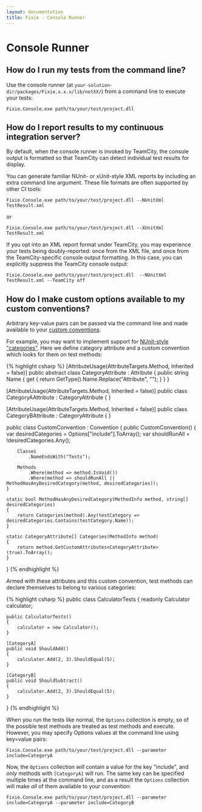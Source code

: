 ```yaml
---
layout: documentation
title: Fixie - Console Runner
---
```

# Console Runner

## How do I run my tests from the command line?

Use the console runner (at `your-solution-dir/packages/Fixie.x.x.x/lib/netXX/`) from a command line to execute your tests:

    Fixie.Console.exe path/to/your/test/project.dll

## How do I report results to my continuous integration server?

By default, when the console runner is invoked by TeamCity, the console output is formatted so that TeamCity can detect individual test results for display.

You can generate familiar NUnit- or xUnit-style XML reports by including an extra command line argument. These file formats are often supported by other CI tools:

    Fixie.Console.exe path/to/your/test/project.dll --NUnitXml TestResult.xml

or

    Fixie.Console.exe path/to/your/test/project.dll --XUnitXml TestResult.xml

If you opt into an XML report format under TeamCity, you may experience your tests being doubly-reported: once from the XML file, and once from the TeamCity-specific console output formatting.  In this case, you can explicitly suppress the TeamCity console output:

    Fixie.Console.exe path/to/your/test/project.dll  --NUnitXml TestResult.xml --TeamCity off

## How do I make custom options available to my custom conventions?

Arbitrary key-value pairs can be passed via the command line and made available to your [custom conventions](../custom-conventions).

For example, you may want to implement support for [NUnit-style "categories"](http://www.nunit.org/index.php?p=category&r=2.6.4). Here we define category attribute and a custom convention which looks for them on test methods:

{% highlight csharp %}
[AttributeUsage(AttributeTargets.Method, Inherited = false)]
public abstract class CategoryAttribute : Attribute
{
    public string Name
    {
        get { return GetType().Name.Replace("Attribute", ""); }
    }
}

[AttributeUsage(AttributeTargets.Method, Inherited = false)]
public class CategoryAAttribute : CategoryAttribute { }

[AttributeUsage(AttributeTargets.Method, Inherited = false)]
public class CategoryBAttribute : CategoryAttribute { }

public class CustomConvention : Convention
{
    public CustomConvention()
    {
        var desiredCategories = Options["include"].ToArray();
        var shouldRunAll = !desiredCategories.Any();

        Classes
            .NameEndsWith("Tests");

        Methods
            .Where(method => method.IsVoid())
            .Where(method => shouldRunAll || MethodHasAnyDesiredCategory(method, desiredCategories));
    }

    static bool MethodHasAnyDesiredCategory(MethodInfo method, string[] desiredCategories)
    {
        return Categories(method).Any(testCategory => desiredCategories.Contains(testCategory.Name));
    }

    static CategoryAttribute[] Categories(MethodInfo method)
    {
        return method.GetCustomAttributes<CategoryAttribute>(true).ToArray();
    }
}
{% endhighlight %}

Armed with these attributes and this custom convention, test methods can declare themselves to belong to various categories:

{% highlight csharp %}
public class CalculatorTests
{
    readonly Calculator calculator;

    public CalculatorTests()
    {
        calculator = new Calculator();
    }

    [CategoryA]
    public void ShouldAdd()
    {
        calculator.Add(2, 3).ShouldEqual(5);
    }

    [CategoryB]
    public void ShouldSubtract()
    {
        calculator.Add(2, 3).ShouldEqual(5);
    }
}
{% endhighlight %}

When you run the tests like normal, the `Options` collection is empty, so of the possible test methods are treated as test methods and execute.  However, you may specify Options values at the command line using key=value pairs:

    Fixie.Console.exe path/to/your/test/project.dll --parameter include=CategoryA

Now, the `Options` collection *will* contain a value for the key "include", and *only* methods with `[CategoryA]` will run.  The same key can be specified multiple times at the command line, and as a result the `Options` collection will make *all* of them available to your convention:

    Fixie.Console.exe path/to/your/test/project.dll --parameter include=CategoryA --parameter include=CategoryB
